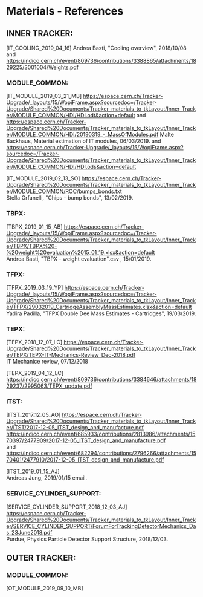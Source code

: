 # Materials - References


## INNER TRACKER:

[IT_COOLING_2019_04_16] Andrea Basti, "Cooling overview", 2018/10/08
and
https://indico.cern.ch/event/809736/contributions/3388865/attachments/1829225/3001004/Weights.pdf



### MODULE_COMMON:

[IT_MODULE_2019_03_21_MB] https://espace.cern.ch/Tracker-Upgrade/_layouts/15/WopiFrame.aspx?sourcedoc=/Tracker-Upgrade/Shared%20Documents/Tracker_materials_to_tkLayout/Inner_Tracker/MODULE_COMMON/HDI/HDI.odt&action=default 
and
https://espace.cern.ch/Tracker-Upgrade/Shared%20Documents/Tracker_materials_to_tkLayout/Inner_Tracker/MODULE_COMMON/HDI/20190319_-_MassOfModules.pdf 
Malte Backhaus, Material estimation of IT modules, 06/03/2019.
and
https://espace.cern.ch/Tracker-Upgrade/_layouts/15/WopiFrame.aspx?sourcedoc=/Tracker-Upgrade/Shared%20Documents/Tracker_materials_to_tkLayout/Inner_Tracker/MODULE_COMMON/HDI/HDI.ods&action=default 

[IT_MODULE_2019_02_13_SO] https://espace.cern.ch/Tracker-Upgrade/Shared%20Documents/Tracker_materials_to_tkLayout/Inner_Tracker/MODULE_COMMON/ROC/bumps_bonds.txt  
Stella Orfanelli, "Chips - bump bonds", 13/02/2019.



### TBPX: 

[TBPX_2019_01_15_AB] https://espace.cern.ch/Tracker-Upgrade/_layouts/15/WopiFrame.aspx?sourcedoc=/Tracker-Upgrade/Shared%20Documents/Tracker_materials_to_tkLayout/Inner_Tracker/TBPX/TBPX%20-%20weight%20evaluation%2015_01_19.xlsx&action=default  
Andrea Basti, "TBPX - weight evaluation".csv , 15/01/2019.



### TFPX:

[TFPX_2019_03_19_YP] https://espace.cern.ch/Tracker-Upgrade/_layouts/15/WopiFrame.aspx?sourcedoc=/Tracker-Upgrade/Shared%20Documents/Tracker_materials_to_tkLayout/Inner_Tracker/TFPX/29032019_CartridgeAssemblyMassEstimates.xlsx&action=default 
Yadira Padilla, "TFPX Double Dee Mass Estimates - Cartridges", 19/03/2019.



### TEPX:

[TEPX_2018_12_07_LC] https://espace.cern.ch/Tracker-Upgrade/Shared%20Documents/Tracker_materials_to_tkLayout/Inner_Tracker/TEPX/TEPX-IT-Mechanics-Review_Dec-2018.pdf  
IT Mechanice review, 07/12/2018

[TEPX_2019_04_12_LC] https://indico.cern.ch/event/809736/contributions/3384646/attachments/1829237/2995063/TEPX_update.pdf



### ITST:

[ITST_2017_12_05_AO] https://espace.cern.ch/Tracker-Upgrade/Shared%20Documents/Tracker_materials_to_tkLayout/Inner_Tracker/ITST/2017-12-05_ITST_design_and_manufacture.pdf  
https://indico.cern.ch/event/685933/contributions/2813986/attachments/1570397/2477909/2017-12-05_ITST_design_and_manufacture.pdf   
and  
https://indico.cern.ch/event/682294/contributions/2796266/attachments/1570401/2477910/2017-12-05_ITST_design_and_manufacture.pdf  

[ITST_2019_01_15_AJ]   
Andreas Jung, 2019/01/15 email.



### SERVICE_CYLINDER_SUPPORT: 

[SERVICE_CYLINDER_SUPPORT_2018_12_03_AJ] https://espace.cern.ch/Tracker-Upgrade/Shared%20Documents/Tracker_materials_to_tkLayout/Inner_Tracker/SERVICE_CYLINDER_SUPPORT/ForumForTrackingDetectorMechanics_Das_23June2018.pdf  
Purdue, Physics Particle Detector Support Structure, 2018/12/03.



## OUTER TRACKER:

### MODULE_COMMON:

[OT_MODULE_2019_09_10_MB]





